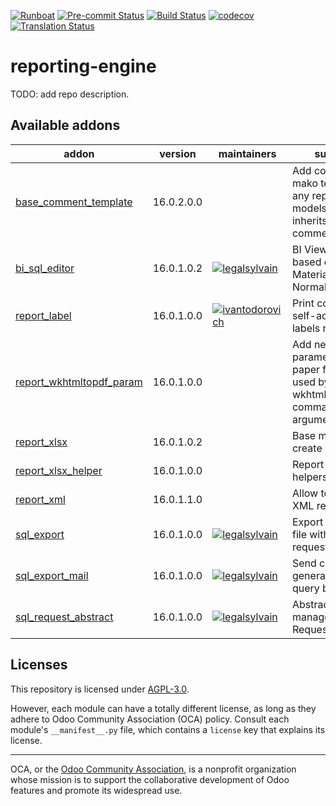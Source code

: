 
[![Runboat](https://img.shields.io/badge/runboat-Try%20me-875A7B.png)](https://runboat.odoo-community.org/builds?repo=OCA/reporting-engine&target_branch=16.0)
[![Pre-commit Status](https://github.com/OCA/reporting-engine/actions/workflows/pre-commit.yml/badge.svg?branch=16.0)](https://github.com/OCA/reporting-engine/actions/workflows/pre-commit.yml?query=branch%3A16.0)
[![Build Status](https://github.com/OCA/reporting-engine/actions/workflows/test.yml/badge.svg?branch=16.0)](https://github.com/OCA/reporting-engine/actions/workflows/test.yml?query=branch%3A16.0)
[![codecov](https://codecov.io/gh/OCA/reporting-engine/branch/16.0/graph/badge.svg)](https://codecov.io/gh/OCA/reporting-engine)
[![Translation Status](https://translation.odoo-community.org/widgets/reporting-engine-16-0/-/svg-badge.svg)](https://translation.odoo-community.org/engage/reporting-engine-16-0/?utm_source=widget)

<!-- /!\ do not modify above this line -->

# reporting-engine

TODO: add repo description.

<!-- /!\ do not modify below this line -->

<!-- prettier-ignore-start -->

[//]: # (addons)

Available addons
----------------
addon | version | maintainers | summary
--- | --- | --- | ---
[base_comment_template](base_comment_template/) | 16.0.2.0.0 |  | Add conditional mako template to any reporton models that inherits comment.template.
[bi_sql_editor](bi_sql_editor/) | 16.0.1.0.2 | [![legalsylvain](https://github.com/legalsylvain.png?size=30px)](https://github.com/legalsylvain) | BI Views builder, based on Materialized or Normal SQL Views
[report_label](report_label/) | 16.0.1.0.0 | [![ivantodorovich](https://github.com/ivantodorovich.png?size=30px)](https://github.com/ivantodorovich) | Print configurable self-adhesive labels reports
[report_wkhtmltopdf_param](report_wkhtmltopdf_param/) | 16.0.1.0.0 |  | Add new parameters for a paper format to be used by wkhtmltopdf command as arguments.
[report_xlsx](report_xlsx/) | 16.0.1.0.2 |  | Base module to create xlsx report
[report_xlsx_helper](report_xlsx_helper/) | 16.0.1.0.0 |  | Report xlsx helpers
[report_xml](report_xml/) | 16.0.1.1.0 |  | Allow to generate XML reports
[sql_export](sql_export/) | 16.0.1.0.0 | [![legalsylvain](https://github.com/legalsylvain.png?size=30px)](https://github.com/legalsylvain) | Export data in csv file with SQL requests
[sql_export_mail](sql_export_mail/) | 16.0.1.0.0 | [![legalsylvain](https://github.com/legalsylvain.png?size=30px)](https://github.com/legalsylvain) | Send csv file generated by sql query by mail.
[sql_request_abstract](sql_request_abstract/) | 16.0.1.0.0 | [![legalsylvain](https://github.com/legalsylvain.png?size=30px)](https://github.com/legalsylvain) | Abstract Model to manage SQL Requests

[//]: # (end addons)

<!-- prettier-ignore-end -->

## Licenses

This repository is licensed under [AGPL-3.0](LICENSE).

However, each module can have a totally different license, as long as they adhere to Odoo Community Association (OCA)
policy. Consult each module's `__manifest__.py` file, which contains a `license` key
that explains its license.

----
OCA, or the [Odoo Community Association](http://odoo-community.org/), is a nonprofit
organization whose mission is to support the collaborative development of Odoo features
and promote its widespread use.
